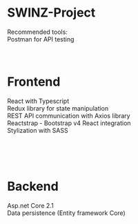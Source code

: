 # SWINZ-Project

Recommended tools:</br>
Postman for API testing
</br>
</br>
</br>

<h1>Frontend</h1>

React with Typescript </br>
Redux library for state manipulation </br>
REST API communication with Axios library  </br>
Reactstrap - Bootstrap v4 React integration </br>
Stylization with SASS </br>


</br>
</br>
</br>

<h1>Backend</h1>
Asp.net Core 2.1 </br>
Data persistence (Entity framework Core) </br>

